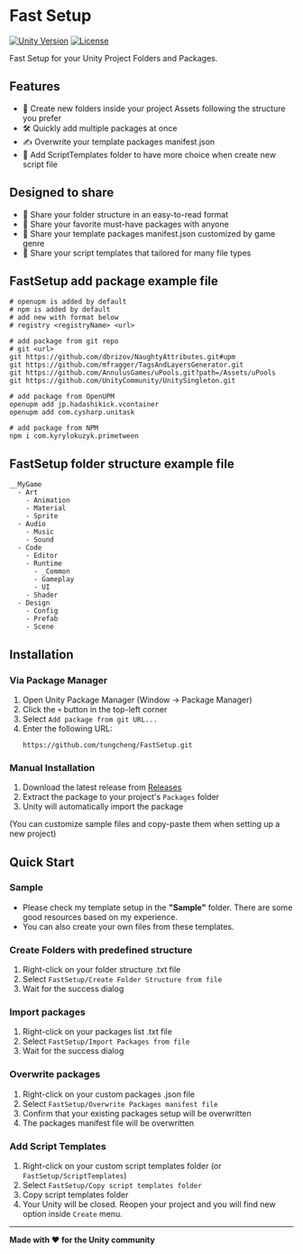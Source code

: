 # Fast Setup
[![Unity Version](https://img.shields.io/badge/Unity-2022.3%2B-blue)](https://unity3d.com/get-unity/download)
[![License](https://img.shields.io/badge/License-MIT-green.svg)](LICENSE)

Fast Setup for your Unity Project Folders and Packages.

## Features
- 🚀 Create new folders inside your project Assets following the structure you prefer
- 🛠️ Quickly add multiple packages at once
- ✍️ Overwrite your template packages manifest.json
- 🌭 Add ScriptTemplates folder to have more choice when create new script file

## Designed to share
- 📱 Share your folder structure in an easy-to-read format
- 🍕 Share your favorite must-have packages with anyone
- 📩 Share your template packages manifest.json customized by game genre
- 🎁 Share your script templates that tailored for many file types

## FastSetup add package example file
```
# openupm is added by default
# npm is added by default
# add new with format below
# registry <registryName> <url>

# add package from git repo
# git <url>
git https://github.com/dbrizov/NaughtyAttributes.git#upm
git https://github.com/mfragger/TagsAndLayersGenerator.git
git https://github.com/AnnulusGames/uPools.git?path=/Assets/uPools
git https://github.com/UnityCommunity/UnitySingleton.git

# add package from OpenUPM
openupm add jp.hadashikick.vcontainer
openupm add com.cysharp.unitask

# add package from NPM
npm i com.kyrylokuzyk.primetween
```

## FastSetup folder structure example file
```
__MyGame
  - Art
    - Animation
    - Material
    - Sprite
  - Audio
    - Music
    - Sound
  - Code
    - Editor
    - Runtime
      - _Common
      - Gameplay
      - UI
    - Shader
  - Design
    - Config
    - Prefab
    - Scene
```

## Installation
### Via Package Manager
1. Open Unity Package Manager (Window → Package Manager)
2. Click the `+` button in the top-left corner
3. Select `Add package from git URL...`
4. Enter the following URL:
   ```
   https://github.com/tungcheng/FastSetup.git
   ```

### Manual Installation

1. Download the latest release from [Releases](https://github.com/tungcheng/FastSetup/releases)
2. Extract the package to your project's `Packages` folder
3. Unity will automatically import the package

(You can customize sample files and copy-paste them when setting up a new project)

## Quick Start
### Sample
- Please check my template setup in the **"Sample"** folder. There are some good resources based on my experience. 
- You can also create your own files from these templates.

### Create Folders with predefined structure
1. Right-click on your folder structure .txt file
2. Select `FastSetup/Create Folder Structure from file`
3. Wait for the success dialog

### Import packages
1. Right-click on your packages list .txt file
2. Select `FastSetup/Import Packages from file`
3. Wait for the success dialog

### Overwrite packages
1. Right-click on your custom packages .json file
2. Select `FastSetup/Overwrite Packages manifest file`
3. Confirm that your existing packages setup will be overwritten
4. The packages manifest file will be overwritten

### Add Script Templates
1. Right-click on your custom script templates folder (or `FastSetup/ScriptTemplates`)
2. Select `FastSetup/Copy script templates folder`
3. Copy script templates folder
4. Your Unity will be closed. Reopen your project and you will find new option inside `Create` menu.

---
**Made with ❤️ for the Unity community**
